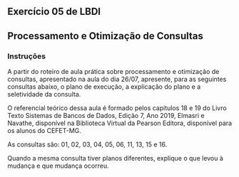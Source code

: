 ## Exercício 05 de LBDI
## Processamento e Otimização de Consultas

### Instruções

A partir do roteiro de aula prática sobre processamento e otimização de consultas, apresentado na aula do dia 26/07, apresente, para as seguintes consultas abaixo, o plano de execução, a explicação do plano e a seletividade da consulta.

O referencial teórico dessa aula é formado pelos capítulos 18 e 19 do Livro Texto Sistemas de Bancos de Dados, Edição 7, Ano 2019, Elmasri e Navathe, disponível na Biblioteca Virtual da Pearson Editora, disponível para os alunos do CEFET-MG.

As consultas são: 01, 02, 03, 04, 05, 06, 11, 13, 15 e 16.

Quando a mesma consulta tiver planos diferentes, explique o que levou à mudança e que mudança ocorreu.
